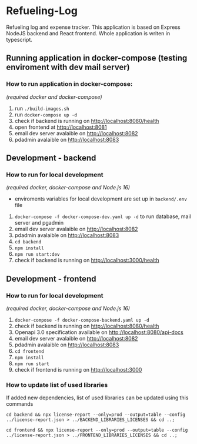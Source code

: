 # Refueling-Log

Refueling log and expense tracker. This application is based on Express NodeJS backend and React frontend. Whole application is writen in typescript.

## Running application in docker-compose (testing enviroment with dev mail server)

### How to run application in docker-compose:
*(required docker and docker-compose)*

1) run `./build-images.sh`
2) run `docker-compose up -d`
3) check if backend is running on [http://localhost:8080/health](http://localhost:8080/health)
4) open frontend at [http://localhost:8081](http://localhost:8081)
5) email dev server avalaible on [http://localhost:8082](http://localhost:8082)
6) pdadmin avalaible on [http://localhost:8083](http://localhost:8083)

## Development - backend

### How to run for local development
*(required docker, docker-compose and Node.js 16)*

- enviroments variables for local development are set up in `backend/.env` file

1) `docker-compose -f docker-compose-dev.yaml up -d` to run database, mail server and pgadmin
2) email dev server avalaible on [http://localhost:8082](http://localhost:8082)
3) pdadmin avalaible on [http://localhost:8083](http://localhost:8083)
4) `cd backend`
5) `npm install`
6) `npm run start:dev`
7) check if backend is running on [http://localhost:3000/health](http://localhost:3000/health)

## Development - frontend

### How to run for local development
*(required docker, docker-compose and Node.js 16)*

1) `docker-compose -f docker-compose-backend.yaml up -d`
2) check if backend is running on [http://localhost:8080/health](http://localhost:8080/health)
3) Openapi 3.0 specification available on [http://localhost:8080/api-docs](http://localhost:8080/api-docs)
4) email dev server avalaible on [http://localhost:8082](http://localhost:8082)
5) pdadmin avalaible on [http://localhost:8083](http://localhost:8083)
6) `cd frontend`
7) `npm install`
8) `npm run start`
9) check if frontend is running on [http://localhost:3000](http://localhost:3000)

### How to update list of used libraries

If added new dependencies, list of used libraries can be updated using this commands

`cd backend && npx license-report --only=prod --output=table --config ../license-report.json > ../BACKEND_LIBRARIES_LICENSES && cd ..;`

`cd frontend && npx license-report --only=prod --output=table --config ../license-report.json > ../FRONTEND_LIBRARIES_LICENSES && cd ..;`
